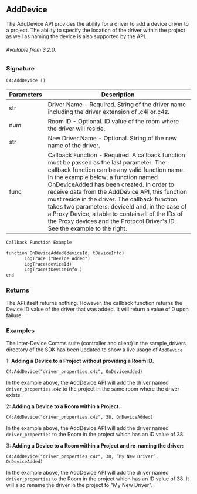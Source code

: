 ## AddDevice

The AddDevice API provides the ability for a driver to add a device driver to a project. The ability to specify the location of the driver within the project as well as naming the device is also supported by the API.

###### Available from 3.2.0.


### Signature

`C4:AddDevice ()`


| Parameters | Description |
| --- | --- |
| str | Driver Name - Required. String of the driver name including the driver extension of .c4i or.c4z. |
| num | Room ID - Optional. ID value of the room where the driver will reside. |
| str | New Driver Name - Optional. String of the new name of the driver. |
| func | Callback Function - Required. A callback function must be passed as the last parameter. The callback function can be any valid function name. In the example below, a function named OnDeviceAdded has been created. In order to receive data from the AddDevice API, this function  must reside in the driver. The callback function takes two parameters: deviceId and, in the case of a Proxy Device, a table to contain all of the IDs of the Proxy devices and the Protocol Driver's ID. See the example to the right. |

```xml
Callback Function Example

function OnDeviceAdded(deviceId, tDeviceInfo)
       LogTrace ("Device Added")
       LogTrace(deviceId)
       LogTrace(tDeviceInfo )
end
```


### Returns
The API itself returns nothing. However, the callback function returns the Device ID value of the driver that was added. It will return a value of 0 upon failure.


### Examples
The Inter-Device Comms suite (controller and client) in the sample_drivers directory of the SDK has been updated to show a live usage of `AddDevice`

1: **Adding a Device to a Project without providing a Room ID.**

`C4:AddDevice("driver_properties.c4z", OnDeviceAdded)`

In the example above, the AddDevice API will add the driver named `driver_properties.c4z` to the project in the same room where the driver exists.

2: **Adding a Device to a Room within a Project.**

`C4:AddDevice("driver_properties.c4z", 38, OnDeviceAdded)`

In the example above, the AddDevice API will add the driver named `driver_properties` to the Room in the project which has an ID value of 38.

3: **Adding a Device to a Room within a Project and re-naming the driver:**

`C4:AddDevice("driver_properties.c4z", 38, “My New Driver”, OnDeviceAdded)`

In the example above, the AddDevice API will add the driver named `driver_properties` to the Room in the project which has an ID value of 38. It will also rename the driver in the project to "My New Driver".

